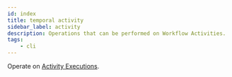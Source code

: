 ```yaml
---
id: index
title: temporal activity
sidebar_label: activity
description: Operations that can be performed on Workflow Activities.
tags:
	- cli
---
```


Operate on [Activity Executions](/concepts/what-is-an-activity-execution).
